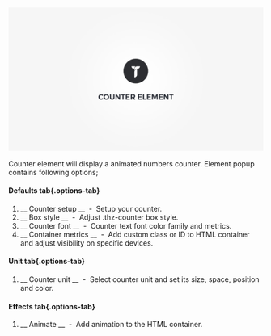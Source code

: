<div class="thz-doc-image max">
<a class="thz-lightbox mfp-iframe" href="https://www.youtube.com/watch?v=ezc1YEnMmp0" data-mfp-title="Creatus WordPress Theme Counter Element" data-modal-size="large">
	<img src="../../docs-media/splash-counter-element.jpg" alt="Creatus WordPress Theme Counter Element" />
</a>
</div>

Counter element will display a animated numbers counter. Element popup contains following options;

#### Defaults tab{.options-tab}
1. __ Counter setup __ &nbsp;-&nbsp; Setup your counter.
1. __ Box style __ &nbsp;-&nbsp; Adjust .thz-counter box style.
1. __ Counter font __ &nbsp;-&nbsp; Counter text font color family and metrics.
1. __ Container metrics __ &nbsp;-&nbsp; Add custom class or ID to HTML container and adjust visibility on specific devices.

#### Unit tab{.options-tab}
1. __ Counter unit __ &nbsp;-&nbsp; Select counter unit and set its size, space, position and color.

#### Effects tab{.options-tab}
1. __ Animate __ &nbsp;-&nbsp; Add animation to the HTML container.